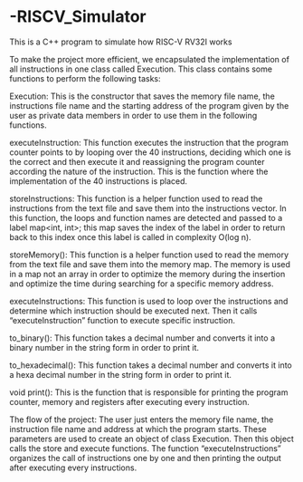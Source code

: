 # -RISCV_Simulator
This is a C++ program to simulate how  RISC-V RV32I works

To make the project more efficient, we encapsulated the implementation of all instructions in one class called Execution. This class contains some functions to perform the following tasks:

Execution: This is the constructor that saves the memory file name, the instructions file name and the starting address of the program given by the user as private data members in order to use them in the following functions. 

executeInstruction: This function executes the instruction that the program counter points to by looping over the 40 instructions, deciding which one is the correct and then execute it and reassigning the program counter according the nature of the instruction. This is the function where the implementation of the 40 instructions is placed.

storeInstructions: This function is a helper function used to read the instructions from the text file and save them into the instructions vector. In this function, the loops and function names are detected and passed to a label map<int, int>; this map saves the index of the label in order to return back to this index once this label is called in complexity O(log n).

storeMemory(): This function is a helper function used to read the memory from the text file and save them into the memory map. The memory is used in a map not an array in order to optimize the memory during the insertion and optimize the time during searching for a specific memory address.

executeInstructions: This function is used to loop over the instructions and determine which instruction should be executed next. Then it calls “executeInstruction” function to execute specific instruction. 

to_binary(): This function takes a decimal number and converts it into a binary number in the string form in order to print it.

to_hexadecimal(): This function takes a decimal number and converts it into a hexa decimal number in the string form in order to print it.

void print(): This is the function that is responsible for printing the program counter, memory and registers after executing every instruction.

The flow of the project:
The user just enters the memory file name, the instruction file name and address at which the program starts. These parameters are used to create an object of class Execution. Then this object calls the store and execute functions. The function “executeInstructions” organizes the call of instructions one by one and then printing the output after executing every instructions.
